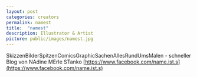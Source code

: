 ```yaml
---
layout: post
categories: creators
permalink: namest
title:  "namest"
description: Illustrator & Artist
picture: public/images/namest.jpg
---
```

SkizzenBilderSpitzenComicsGraphicSachenAllesRundUmsMalen - schneller Blog von NAdine MErle STanko
[https://www.facebook.com/name.ist.s](https://www.facebook.com/name.ist.s)
